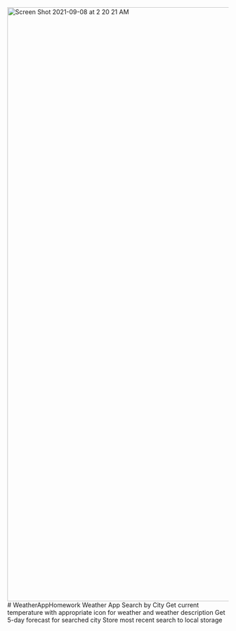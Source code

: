 <img width="1351" alt="Screen Shot 2021-09-08 at 2 20 21 AM" src="https://user-images.githubusercontent.com/87109541/132464327-d23e573c-5e64-43a7-88c8-25f2682d1e21.png">
# WeatherAppHomework
Weather App 
Search by City
Get current temperature with appropriate icon for weather and weather description
Get 5-day forecast for searched city
Store most recent search to local storage
